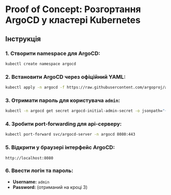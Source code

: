 # Proof of Concept: Розгортання ArgoCD у кластері Kubernetes

## Інструкція

### 1. Створити namespace для ArgoCD:

```bash
kubectl create namespace argocd
```

### 2. Встановити ArgoCD через офіційний YAML:

```bash
kubectl apply -n argocd -f https://raw.githubusercontent.com/argoproj/argo-cd/stable/manifests/install.yaml
```

### 3. Отримати пароль для користувача `admin`:

```bash
kubectl -n argocd get secret argocd-initial-admin-secret -o jsonpath="{.data.password}" | base64 -d; echo
```

### 4. Зробити port-forwarding для api-серверу:

```bash
kubectl port-forward svc/argocd-server -n argocd 8080:443
```

### 5. Відкрити у браузері інтерфейс ArgoCD:

```
http://localhost:8080
```

### 6. Ввести логін та пароль:

* **Username:** `admin`
* **Password:** (отриманий на кроці 3)
